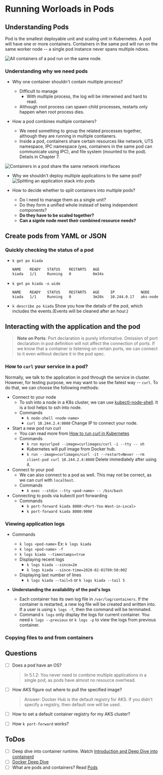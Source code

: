 # Running Worloads in Pods

## Understanding Pods

Pod is the smallest deployable unit and scaling unit in Kubernetes. A pod will have one or more containers. Containers in the same pod will run on the same worker node -- a single pod instance never spans multiple ndoes. 

![All containers of a pod run on the same node.](https://drek4537l1klr.cloudfront.net/luksa3/v-14/Figures/05image003.png)

### Understanding why we need pods 

- Why one container shouldn't contain multiple process?
  - Difficult to manage
    - With multiple process, the log will be interwined and hard to read.
  - Although root process can spawn child processes, restarts only happen when root process dies.

- How a pod combines multiple containers?
  - We need something to group the related processes together, although they are running in multiple contianers.
  - Inside a pod, containers share certain resources like network, UTS namespace, IPC namespace (yes, containers in the same pod can communicate using IPC), and file system (mounted to the pod). Details in Chapter 7.

![Containers in a pod share the same network interfaces](https://drek4537l1klr.cloudfront.net/luksa3/v-14/Figures/05image004.png)

- Why we shouldn't deploy multiple applications to the same pod? 
  ![Splitting an application stack into pods](https://drek4537l1klr.cloudfront.net/luksa3/v-14/Figures/05image005.png)

- How to decide whether to split containers into multiple pods? 
  - Do I need to manage them as a single unit? 
  - Do they form a unified whole instead of being independent components? 
  - **Do they have to be scaled together?**
  - **Can a signle node meet their combined resource needs?**

## Create pods from YAML or JSON

### Quickly checking the status of a pod
- `k get po kiada`
  ```md
  NAME    READY   STATUS    RESTARTS   AGE
  kiada   1/1     Running   0          6m34s
  ```
- `k get po kiada -o wide` 
  ```md
  NAME    READY   STATUS    RESTARTS   AGE     IP            NODE                                NOMINATED NODE   READINESS GATES
  kiada   1/1     Running   0          3m20s   10.244.0.17   aks-nodepool1-39758779-vmss000000   <none>           <none>
  ```
- `k describe po kiada`
  Show you how the details of the pod, which includes the events.(Events will be cleaned after an hour.)

## Interacting with the application and the pod

> **Note on Ports**: 
Port declaration is purely informative. Omission of port declaration in pod definition will not affect the connection of ports. If we know that a container is listening on certain ports, we can connect to it even without declare it in the pod spec. 

### How to `curl` your service in a pod? 

Normally, we talk to the application in pod through the service in cluster. However, for testing purpose, we may want to use the fatest way -- `curl`. To do that, we can choose the following methods: 
- Connect to your node
  - To ssh into a node in a K8s cluster, we can use [kubectl-node-shell](https://github.com/kvaps/kubectl-node-shell). It is a tool helps to ssh into node. 
  - Commands 
    - `k node-shell <node-name>`
    - `curl 10.244.2.4:8080` Change IP to connect your node.
- Start a new pod run curl
  - You can read more from [How to run curl in Kubernetes](https://www.tutorialworks.com/kubernetes-curl/)
  - Commands
    - `k run mycurlpod --image=curlimages/curl -i --tty -- sh`
    - Kubernetes will pull image from Docker hub.
    - `k run --image=curlimages/curl -it --restart=Never --rm client-pod curl 10.244.2.4:8080` Delete immediately after using it.
- Connect to your pod
  - We can also connect to a pod as well. This may not be correct, as we can curl with `localhost`.
  - Commands
    - `k exec --stdin --tty <pod-name> -- /bin/bash`
- Connecting to pods via kubectl port forwarding 
  - Commands
    - `k port-forward kiada 8080:<Port-You-Want-in-Local>`
    - `k port-forward kiada 8080:9090`

### Viewing application logs
- Commands 
  - `k logs <pod-name>` Ex: `k logs kiada`
  - `k logs <pod-name> -f`
  - `k logs kiada --timestamps=true`
  - Displaying recent logs 
    - `k logs kiada --since=2m`
    - `k logs kiada --since-time=2020-02-01T09:50:00Z`
  - Displaying last number of lines
    - `k logs kiada --tail=5` or `k logs kiada --tail 5`

- **Understanding the availability of the pod's logs**
  - Each container has its own log file in `/var/log/containers`. If the container is restarted, a new log file will be created and written into. If a user is using `k logs -f`, then the command will be terminated. 
  - Command `k logs` only display the logs for current container. You need `k logs --previous` or `k logs -p` to view the logs from previous container.


### Copying files to and from containers


## Questions
- [ ] Does a pod have an OS?
  > In 5.1.2: You never need to combine multiple applications in a single pod, as pods have almost no resource overhead.
- [ ] How AKS figure out where to pull the specified image?
  > Answer: Docker Hub is the default registry for AKS. If you didn't specify a registry, then default one will be used.
- [ ] How to set a default container registry for my AKS cluster?
- [ ] How `k port-forward` works?


## ToDos
- [ ] Deep dive into container runtime. Watch [Introduction and Deep Dive into containerd](https://www.youtube.com/watch?v=HFEZq2YddPU)
- [ ] [Docker Deep Dive](https://app.pluralsight.com/library/courses/docker-deep-dive-update/table-of-contents)
- [ ] What are pods and containers? Read [Pods](https://kubernetes.io/docs/concepts/workloads/pods/)